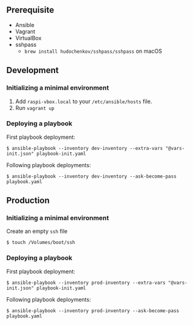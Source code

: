 ## Prerequisite

- Ansible
- Vagrant
- VirtualBox
- sshpass
  - `brew install hudochenkov/sshpass/sshpass` on macOS

## Development

### Initializing a minimal environment

1. Add `raspi-vbox.local` to your `/etc/ansible/hosts` file.
2. Run `vagrant up`

### Deploying a playbook

First playbook deployment:

```
$ ansible-playbook --inventory dev-inventory --extra-vars "@vars-init.json" playbook-init.yaml
```

Following playbook deployments:

```
$ ansible-playbook --inventory dev-inventory --ask-become-pass playbook.yaml
```


## Production

### Initializing a minimal environment

Create an empty `ssh` file

```
$ touch /Volumes/boot/ssh
```


### Deploying a playbook

First playbook deployment:

```
$ ansible-playbook --inventory prod-inventory --extra-vars "@vars-init.json" playbook-init.yaml
```

Following playbook deployments:

```
$ ansible-playbook --inventory prod-inventory --ask-become-pass playbook.yaml
```
